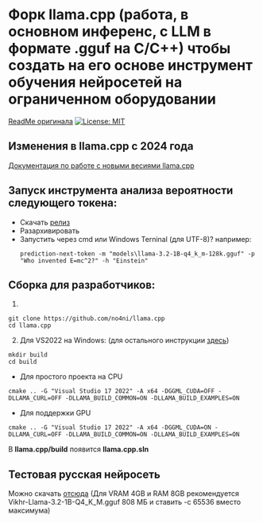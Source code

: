 # Форк llama.cpp (работа, в основном инференс, с LLM в формате .gguf на C/C++) чтобы создать на его основе инструмент обучения нейросетей на ограниченном оборудовании
[ReadMe оригинала](https://github.com/ggml-org/llama.cpp/blob/master/README.md)
[![License: MIT](https://img.shields.io/badge/license-MIT-blue.svg)](https://opensource.org/licenses/MIT)

## Изменения в llama.cpp с 2024 года
[Документация по работе с новыми весиями llama.cpp](https://dzen.ru/a/aK6m7LtcORy66-Po)

## Запуск инструмента анализа вероятности следующего токена:
* Скачать [релиз](https://github.com/no4ni/llama.cpp/releases)
* Разархивировать
* Запустить через cmd или Windows Terninal (для UTF-8)? например:
  ```
  prediction-next-token -m "models\llama-3.2-1B-q4_k_m-128k.gguf" -p "Who invented E=mc^2?" -h "Einstein"
  ```

## Сборка для разработчиков:
1.
```
git clone https://github.com/no4ni/llama.cpp
cd llama.cpp
```
2. Для VS2022 на Windows: (для остального инструкции [здесь](https://github.com/no4ni/llama.cpp/blob/main/docs/build.md))
```
mkdir build
cd build
```
* Для простого проекта на СPU
```
cmake .. -G "Visual Studio 17 2022" -A x64 -DGGML_CUDA=OFF -DLLAMA_CURL=OFF -DLLAMA_BUILD_COMMON=ON -DLLAMA_BUILD_EXAMPLES=ON
```
* Для поддержки GPU
```
cmake .. -G "Visual Studio 17 2022" -A x64 -DGGML_CUDA=ON -DLLAMA_CURL=OFF -DLLAMA_BUILD_COMMON=ON -DLLAMA_BUILD_EXAMPLES=ON
```
В **llama.cpp/build** появится **llama.cpp.sln**

## Тестовая русская нейросеть
Можно скачать [отсюда](https://huggingface.co/Vikhrmodels/Vikhr-Llama-3.2-1B-instruct-GGUF) 
(Для VRAM 4GB и RAM 8GB рекомендуется Vikhr-Llama-3.2-1B-Q4_K_M.gguf 808 МБ и ставить -c 65536 вместо максимума)
